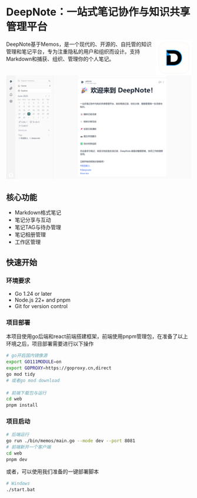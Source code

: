 # DeepNote：一站式笔记协作与知识共享管理平台
<img align="right" height="96px" src="web/public/full-logo.webp" alt="DeepNote" />
DeepNote基于Memos，是一个现代的、开源的、自托管的知识管理和笔记平台，专为注重隐私的用户和组织而设计。支持Markdown和捕获、组织、管理你的个人笔记。


![demo](web/public/demo.png)
## 核心功能
- Markdown格式笔记
- 笔记分享与互动
- 笔记TAG与待办管理
- 笔记相册管理
- 工作区管理
## 快速开始
### 环境要求
- Go 1.24 or later
- Node.js 22+ and pnpm
- Git for version control
### 项目部署
本项目使用go后端和react前端搭建框架，前端使用pnpm管理包，在准备了以上环境之后，项目部署需要进行以下操作
```bash
# go开启国内镜像源
export GO111MODULE=on
export GOPROXY=https://goproxy.cn,direct
go mod tidy
# 或者go mod download

# 前端下载包与运行
cd web
pnpm install
```

### 项目启动
```bash
# 后端运行
go run ./bin/memos/main.go --mode dev --port 8081
# 前端新开一个客户端
cd web
pnpm dev
```
或者，可以使用我们准备的一键部署脚本
```bash
# Windows
./start.bat
```

